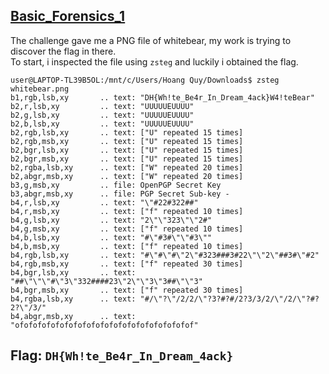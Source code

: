 ## [Basic_Forensics_1](https://dreamhack.io/wargame/challenges/518)
The challenge gave me a PNG file of whitebear, my work is trying to discover the flag in there.  
To start, i inspected the file using ```zsteg``` and luckily i obtained the flag.  
```linux
user@LAPTOP-TL39B5OL:/mnt/c/Users/Hoang Quy/Downloads$ zsteg whitebear.png
b1,rgb,lsb,xy       .. text: "DH{Wh!te_Be4r_In_Dream_4ack}W4!teBear"
b2,r,lsb,xy         .. text: "UUUUUEUUUU"
b2,g,lsb,xy         .. text: "UUUUUEUUUU"
b2,b,lsb,xy         .. text: "UUUUUEUUUU"
b2,rgb,lsb,xy       .. text: ["U" repeated 15 times]
b2,rgb,msb,xy       .. text: ["U" repeated 15 times]
b2,bgr,lsb,xy       .. text: ["U" repeated 15 times]
b2,bgr,msb,xy       .. text: ["U" repeated 15 times]
b2,rgba,lsb,xy      .. text: ["W" repeated 20 times]
b2,abgr,msb,xy      .. text: ["W" repeated 20 times]
b3,g,msb,xy         .. file: OpenPGP Secret Key
b3,abgr,msb,xy      .. file: PGP Secret Sub-key -
b4,r,lsb,xy         .. text: "\"#22#322##"
b4,r,msb,xy         .. text: ["f" repeated 10 times]
b4,g,lsb,xy         .. text: "2\"\"323\"\"2#"
b4,g,msb,xy         .. text: ["f" repeated 10 times]
b4,b,lsb,xy         .. text: "#\"#3#\"\"#3\""
b4,b,msb,xy         .. text: ["f" repeated 10 times]
b4,rgb,lsb,xy       .. text: "#\"#\"#\"2\"#323###3#22\"\"2\"##3#\"#2"
b4,rgb,msb,xy       .. text: ["f" repeated 30 times]
b4,bgr,lsb,xy       .. text: "##\"\"\"#\"3\"332####23\"2\"\"3\"3##\"\"3"
b4,bgr,msb,xy       .. text: ["f" repeated 30 times]
b4,rgba,lsb,xy      .. text: "#/\"?\"/2/2/\"?3?#?#/2?3/3/2/\"/2/\"?#?2?\"/3/"
b4,abgr,msb,xy      .. text: "ofofofofofofofofofofofofofofofofofofofof"
```
## Flag: **```DH{Wh!te_Be4r_In_Dream_4ack}```**
